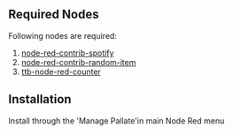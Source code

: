 ## Required Nodes
Following nodes are required:
1. [node-red-contrib-spotify](https://flows.nodered.org/node/node-red-contrib-spotify)
2. [node-red-contrib-random-item](https://flows.nodered.org/node/node-red-contrib-random-item)
3. [ttb-node-red-counter](https://flows.nodered.org/node/ttb-node-red-counter)

## Installation
Install through the 'Manage Pallate'in main Node Red menu
